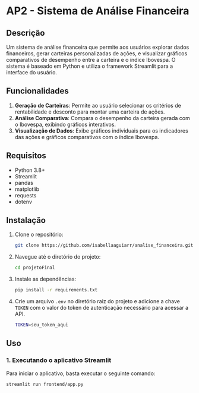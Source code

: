 # AP2 - Sistema de Análise Financeira

## Descrição

 Um sistema de análise financeira que permite aos usuários explorar dados financeiros, gerar carteiras personalizadas de ações, e visualizar gráficos comparativos de desempenho entre a carteira e o índice Ibovespa. O sistema é baseado em Python e utiliza o framework Streamlit para a interface do usuário.

## Funcionalidades

1. **Geração de Carteiras**: Permite ao usuário selecionar os critérios de rentabilidade e desconto para montar uma carteira de ações.
2. **Análise Comparativa**: Compara o desempenho da carteira gerada com o Ibovespa, exibindo gráficos interativos.
3. **Visualização de Dados**: Exibe gráficos individuais para os indicadores das ações e gráficos comparativos com o índice Ibovespa.

## Requisitos

- Python 3.8+
- Streamlit
- pandas
- matplotlib
- requests
- dotenv

## Instalação

1. Clone o repositório:

    ```bash
    git clone https://github.com/isabellaaguiarr/analise_financeira.git
    ```

2. Navegue até o diretório do projeto:

    ```bash
    cd projetoFinal
    ```

3. Instale as dependências:

    ```bash
    pip install -r requirements.txt
    ```

4. Crie um arquivo `.env` no diretório raiz do projeto e adicione a chave `TOKEN` com o valor do token de autenticação necessário para acessar a API.

    ```bash
    TOKEN=seu_token_aqui
    ```

## Uso

### 1. Executando o aplicativo Streamlit

Para iniciar o aplicativo, basta executar o seguinte comando:

```bash
streamlit run frontend/app.py
